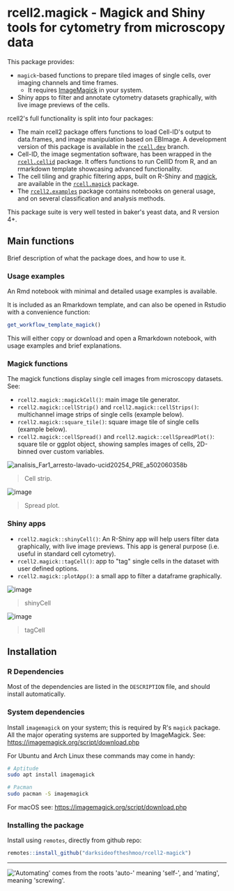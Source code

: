 # rcell2.magick - Magick and Shiny tools for cytometry from microscopy data

This package provides:

* `magick`-based functions to prepare tiled images of single cells, over imaging channels and time frames.
  * It requires [ImageMagick](https://imagemagick.org/script/download.php) in your system.
* Shiny apps to filter and annotate cytometry datasets graphically, with live image previews of the cells.

rcell2's full functionality is split into four packages:

* The main rcell2 package offers functions to load Cell-ID's output to data.frames, and image manipulation based on EBImage. A development version of this package is available in the [`rcell.dev`](https://github.com/darksideoftheshmoo/rcell2/tree/rcell2.dev) branch.
* Cell-ID, the image segmentation software, has been wrapped in the [`rcell.cellid`](https://github.com/darksideoftheshmoo/rcell2/rcell2-cellid) package. It offers functions to run CellID from R, and an rmarkdown template showcasing advanced functionality.
* The cell tiling and graphic filtering apps, built on R-Shiny and [magick](https://github.com/ropensci/magick), are available in the [`rcell.magick`](https://github.com/darksideoftheshmoo/rcell2-magick) package.
* The [`rcell2.examples`](https://github.com/darksideoftheshmoo/rcell2.examples) package contains notebooks on general usage, and on several classification and analysis methods.

This package suite is very well tested in baker's yeast data, and R version 4+.

## Main functions

Brief description of what the package does, and how to use it.

### Usage examples

An Rmd notebook with minimal and detailed usage examples is available.

It is included as an Rmarkdown template,
and can also be opened in Rstudio with a convenience function:

```r
get_workflow_template_magick()
```

This will either copy or download and open a Rmarkdown notebook,
with usage examples and brief explanations.


### Magick functions

The magick functions display single cell images from microscopy datasets. See:

* `rcell2.magick::magickCell()`: main image tile generator.
* `rcell2.magick::cellStrip()` and `rcell2.magick::cellStrips()`: multichannel image strips of single cells (example below).
* `rcell2.magick::square_tile()`: square image tile of single cells (example below).
* `rcell2.magick::cellSpread()` and `rcell2.magick::cellSpreadPlot()`: square tile or ggplot object, showing samples images of cells, 2D-binned over custom variables.

![analisis_Far1_arresto-lavado-ucid20254_PRE_a502060358b](https://user-images.githubusercontent.com/3259326/184430766-f2321758-2f7b-4d99-a6fe-44c7d72e56e2.png)

> Cell strip.

![image](https://user-images.githubusercontent.com/3259326/184431579-88049690-46fc-4f55-962b-03e95f048314.png)

> Spread plot.

### Shiny apps

* `rcell2.magick::shinyCell()`: An R-Shiny app will help users filter data graphically, with live image previews. This app is general purpose (i.e. useful in standard cell cytometry).
* `rcell2.magick::tagCell()`: app to "tag" single cells in the dataset with user defined options.
* `rcell2.magick::plotApp()`: a small app to filter a dataframe graphically.

![image](https://user-images.githubusercontent.com/3259326/184431764-7cf694ba-a30d-4207-948e-21a1fcc5eb82.png)

> shinyCell

![image](https://user-images.githubusercontent.com/3259326/184432557-6f0e6104-51b0-40d0-a881-1f0463f7a645.png)

> tagCell

## Installation

### R Dependencies

Most of the dependencies are listed in the `DESCRIPTION` file, and should install automatically.

### System dependencies

Install `imagemagick` on your system; this is required by R's `magick` package. All the major operating systems are supported by ImageMagick. See: https://imagemagick.org/script/download.php

For Ubuntu and Arch Linux these commands may come in handy:

```sh
# Aptitude
sudo apt install imagemagick

# Pacman
sudo pacman -S imagemagick
```

For macOS see: https://imagemagick.org/script/download.php

### Installing the package

Install using `remotes`, directly from github repo:

```r
remotes::install_github("darksideoftheshmoo/rcell2-magick")
```

---

!['Automating' comes from the roots 'auto-' meaning 'self-', and 'mating', meaning 'screwing'.](https://imgs.xkcd.com/comics/automation.png)

